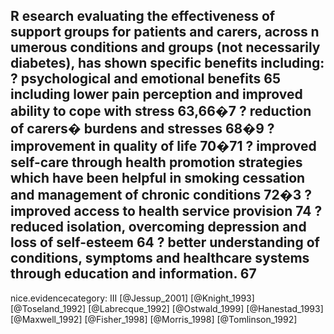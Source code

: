 R esearch evaluating the effectiveness of support groups for patients and carers, across n umerous conditions and groups (not necessarily diabetes), has shown specific benefits including: 
? psychological and emotional benefits 65 including lower pain perception and improved ability to cope with stress 63,66�7 
?  reduction of carers� burdens and stresses 68�9 
?  improvement in quality of life 70�71 
?  improved self-care through health promotion strategies which have been helpful in smoking cessation and management of chronic conditions 72�3 
?  improved access to health service provision 74 
?  reduced isolation, overcoming depression and loss of self-esteem 64 
?  better understanding of conditions, symptoms and healthcare systems through education and information. 67
---
 nice.evidencecategory: III
[@Jessup_2001]
[@Knight_1993]
[@Toseland_1992]
[@Labrecque_1992]
[@Ostwald_1999]
[@Hanestad_1993]
[@Maxwell_1992]
[@Fisher_1998]
[@Morris_1998]
[@Tomlinson_1992]
